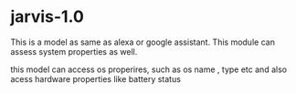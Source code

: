# jarvis-1.0
This is a model as same as alexa or google assistant. This module can assess system properties as well.

this model can access os properires, such as os name , type  etc and also acess hardware properties like battery status
